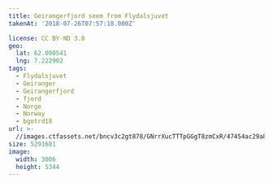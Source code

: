 ```yaml
---
title: Geirangerfjord seem from Flydalsjuvet
takenAt: '2018-07-26T07:57:18.000Z'

license: CC BY-ND 3.0
geo:
  lat: 62.090541
  lng: 7.222902
tags:
  - Flydalsjuvet
  - Geiranger
  - Geirangerfjord
  - fjord
  - Norge
  - Norway
  - bgotrd18
url: >-
  //images.ctfassets.net/bncv3c2gt878/GNrrXucTTTpGGgT8zmCxR/47454ac29a8532d36e87a63fc00355d2/geirangerfjord-seem-from-flydalsjuvet_43142069724_o
size: 5291681
image:
  width: 3006
  height: 5344
---
```


